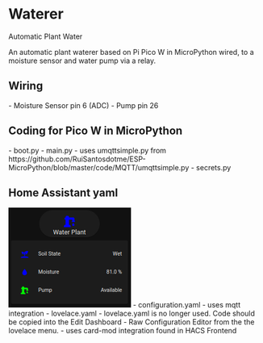 # Waterer
<h>Automatic Plant Water</h> 

An automatic plant waterer based on Pi Pico W in MicroPython wired, to a moisture sensor and water pump via a relay.

<h2>Wiring</h2> 
- Moisture Sensor pin 6 (ADC)
- Pump pin 26 
 
<h2>Coding for Pico W in MicroPython</h2>
- boot.py
- main.py
  - uses umqttsimple.py from https://github.com/RuiSantosdotme/ESP-MicroPython/blob/master/code/MQTT/umqttsimple.py
- secrets.py

<h2>Home Assistant yaml</h2>
<img src="HASS Waterer.png">
- configuration.yaml
  - uses mqtt integration
- lovelace.yaml
  - lovelace.yaml is no longer used. Code should be copied into the Edit Dashboard - Raw Configuration Editor from the the lovelace menu.
  - uses card-mod integration found in HACS Frontend

